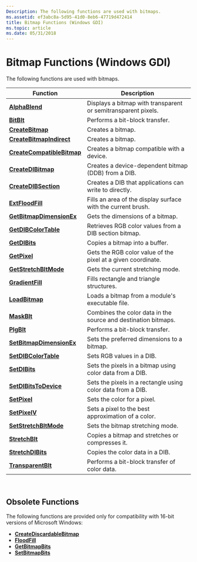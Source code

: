 ```yaml
---
Description: The following functions are used with bitmaps.
ms.assetid: ef3abc8a-5d95-41d0-8eb6-47719d472414
title: Bitmap Functions (Windows GDI)
ms.topic: article
ms.date: 05/31/2018
---
```


# Bitmap Functions (Windows GDI)

The following functions are used with bitmaps.



| Function                                                 | Description                                                    |
|----------------------------------------------------------|----------------------------------------------------------------|
| [**AlphaBlend**](/windows/desktop/api/WinGdi/nf-wingdi-alphablend)                         | Displays a bitmap with transparent or semitransparent pixels.  |
| [**BitBlt**](/windows/desktop/api/Wingdi/nf-wingdi-bitblt)                                 | Performs a bit-block transfer.                                 |
| [**CreateBitmap**](/windows/desktop/api/Wingdi/nf-wingdi-createbitmap)                     | Creates a bitmap.                                              |
| [**CreateBitmapIndirect**](/windows/desktop/api/Wingdi/nf-wingdi-createbitmapindirect)     | Creates a bitmap.                                              |
| [**CreateCompatibleBitmap**](/windows/desktop/api/Wingdi/nf-wingdi-createcompatiblebitmap) | Creates a bitmap compatible with a device.                     |
| [**CreateDIBitmap**](/windows/desktop/api/Wingdi/nf-wingdi-createdibitmap)                 | Creates a device-dependent bitmap (DDB) from a DIB.            |
| [**CreateDIBSection**](/windows/desktop/api/Wingdi/nf-wingdi-createdibsection)             | Creates a DIB that applications can write to directly.         |
| [**ExtFloodFill**](/windows/desktop/api/Wingdi/nf-wingdi-extfloodfill)                     | Fills an area of the display surface with the current brush.   |
| [**GetBitmapDimensionEx**](/windows/desktop/api/Wingdi/nf-wingdi-getbitmapdimensionex)     | Gets the dimensions of a bitmap.                               |
| [**GetDIBColorTable**](/windows/desktop/api/Wingdi/nf-wingdi-getdibcolortable)             | Retrieves RGB color values from a DIB section bitmap.          |
| [**GetDIBits**](/windows/desktop/api/Wingdi/nf-wingdi-getdibits)                           | Copies a bitmap into a buffer.                                 |
| [**GetPixel**](/windows/desktop/api/Wingdi/nf-wingdi-getpixel)                             | Gets the RGB color value of the pixel at a given coordinate.   |
| [**GetStretchBltMode**](/windows/desktop/api/Wingdi/nf-wingdi-getstretchbltmode)           | Gets the current stretching mode.                              |
| [**GradientFill**](/windows/desktop/api/WinGdi/nf-wingdi-gradientfill)                     | Fills rectangle and triangle structures.                       |
| [**LoadBitmap**](/windows/desktop/api/Winuser/nf-winuser-loadbitmapa)                         | Loads a bitmap from a module's executable file.                |
| [**MaskBlt**](/windows/desktop/api/Wingdi/nf-wingdi-maskblt)                               | Combines the color data in the source and destination bitmaps. |
| [**PlgBlt**](/windows/desktop/api/Wingdi/nf-wingdi-plgblt)                                 | Performs a bit-block transfer.                                 |
| [**SetBitmapDimensionEx**](/windows/desktop/api/Wingdi/nf-wingdi-setbitmapdimensionex)     | Sets the preferred dimensions to a bitmap.                     |
| [**SetDIBColorTable**](/windows/desktop/api/Wingdi/nf-wingdi-setdibcolortable)             | Sets RGB values in a DIB.                                      |
| [**SetDIBits**](/windows/desktop/api/Wingdi/nf-wingdi-setdibits)                           | Sets the pixels in a bitmap using color data from a DIB.       |
| [**SetDIBitsToDevice**](/windows/desktop/api/Wingdi/nf-wingdi-setdibitstodevice)           | Sets the pixels in a rectangle using color data from a DIB.    |
| [**SetPixel**](/windows/desktop/api/Wingdi/nf-wingdi-setpixel)                             | Sets the color for a pixel.                                    |
| [**SetPixelV**](/windows/desktop/api/Wingdi/nf-wingdi-setpixelv)                           | Sets a pixel to the best approximation of a color.             |
| [**SetStretchBltMode**](/windows/desktop/api/Wingdi/nf-wingdi-setstretchbltmode)           | Sets the bitmap stretching mode.                               |
| [**StretchBlt**](/windows/desktop/api/Wingdi/nf-wingdi-stretchblt)                         | Copies a bitmap and stretches or compresses it.                |
| [**StretchDIBits**](/windows/desktop/api/Wingdi/nf-wingdi-stretchdibits)                   | Copies the color data in a DIB.                                |
| [**TransparentBlt**](/windows/desktop/api/WinGdi/nf-wingdi-transparentblt)                 | Performs a bit-block transfer of color data.                   |



 

## Obsolete Functions

The following functions are provided only for compatibility with 16-bit versions of Microsoft Windows:

-   [**CreateDiscardableBitmap**](/windows/desktop/api/Wingdi/nf-wingdi-creatediscardablebitmap)
-   [**FloodFill**](/windows/desktop/api/Wingdi/nf-wingdi-floodfill)
-   [**GetBitmapBits**](/windows/desktop/api/Wingdi/nf-wingdi-getbitmapbits)
-   [**SetBitmapBits**](/windows/desktop/api/Wingdi/nf-wingdi-setbitmapbits)

 

 



